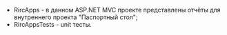 * RircApps - в данном ASP.NET MVC проекте представлены отчёты для внутреннего проекта "Паспортный стол";
* RircAppsTests - unit тесты.
